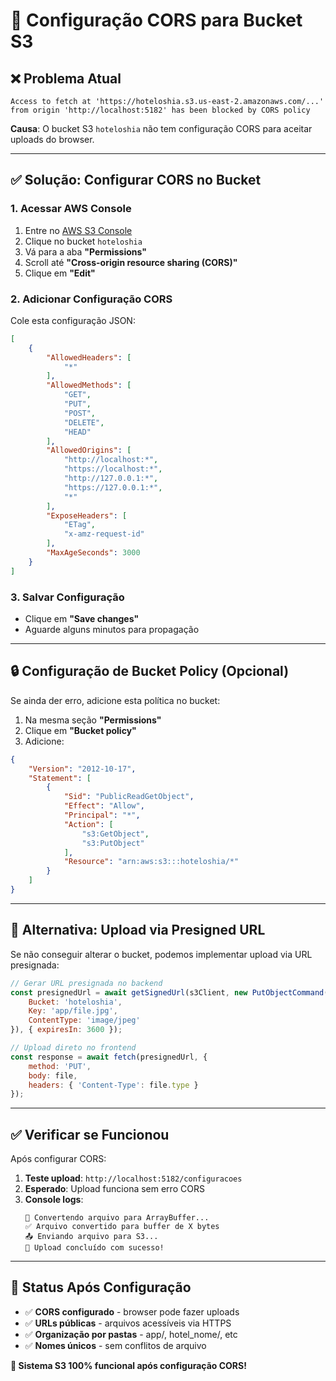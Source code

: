 # 🔧 Configuração CORS para Bucket S3

## ❌ Problema Atual

```
Access to fetch at 'https://hoteloshia.s3.us-east-2.amazonaws.com/...' 
from origin 'http://localhost:5182' has been blocked by CORS policy
```

**Causa**: O bucket S3 `hoteloshia` não tem configuração CORS para aceitar uploads do browser.

---

## ✅ Solução: Configurar CORS no Bucket

### 1. **Acessar AWS Console**
1. Entre no [AWS S3 Console](https://s3.console.aws.amazon.com/)
2. Clique no bucket `hoteloshia`
3. Vá para a aba **"Permissions"**
4. Scroll até **"Cross-origin resource sharing (CORS)"**
5. Clique em **"Edit"**

### 2. **Adicionar Configuração CORS**
Cole esta configuração JSON:

```json
[
    {
        "AllowedHeaders": [
            "*"
        ],
        "AllowedMethods": [
            "GET",
            "PUT",
            "POST",
            "DELETE",
            "HEAD"
        ],
        "AllowedOrigins": [
            "http://localhost:*",
            "https://localhost:*",
            "http://127.0.0.1:*",
            "https://127.0.0.1:*",
            "*"
        ],
        "ExposeHeaders": [
            "ETag",
            "x-amz-request-id"
        ],
        "MaxAgeSeconds": 3000
    }
]
```

### 3. **Salvar Configuração**
- Clique em **"Save changes"**
- Aguarde alguns minutos para propagação

---

## 🔒 Configuração de Bucket Policy (Opcional)

Se ainda der erro, adicione esta política no bucket:

1. Na mesma seção **"Permissions"**
2. Clique em **"Bucket policy"** 
3. Adicione:

```json
{
    "Version": "2012-10-17",
    "Statement": [
        {
            "Sid": "PublicReadGetObject",
            "Effect": "Allow",
            "Principal": "*",
            "Action": [
                "s3:GetObject",
                "s3:PutObject"
            ],
            "Resource": "arn:aws:s3:::hoteloshia/*"
        }
    ]
}
```

---

## 🚀 Alternativa: Upload via Presigned URL

Se não conseguir alterar o bucket, podemos implementar upload via URL presignada:

```javascript
// Gerar URL presignada no backend
const presignedUrl = await getSignedUrl(s3Client, new PutObjectCommand({
    Bucket: 'hoteloshia',
    Key: 'app/file.jpg',
    ContentType: 'image/jpeg'
}), { expiresIn: 3600 });

// Upload direto no frontend
const response = await fetch(presignedUrl, {
    method: 'PUT',
    body: file,
    headers: { 'Content-Type': file.type }
});
```

---

## ✅ Verificar se Funcionou

Após configurar CORS:

1. **Teste upload**: `http://localhost:5182/configuracoes`
2. **Esperado**: Upload funciona sem erro CORS
3. **Console logs**: 
   ```
   🔄 Convertendo arquivo para ArrayBuffer...
   ✅ Arquivo convertido para buffer de X bytes
   📤 Enviando arquivo para S3...
   🎉 Upload concluído com sucesso!
   ```

---

## 🎯 Status Após Configuração

- ✅ **CORS configurado** - browser pode fazer uploads
- ✅ **URLs públicas** - arquivos acessíveis via HTTPS
- ✅ **Organização por pastas** - app/, hotel_nome/, etc
- ✅ **Nomes únicos** - sem conflitos de arquivo

**🚀 Sistema S3 100% funcional após configuração CORS!**